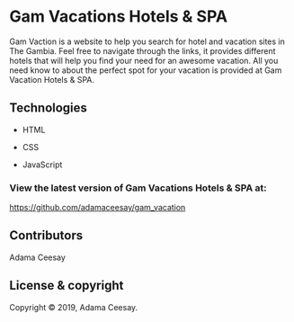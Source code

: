 # Gam Vacations Hotels & SPA

Gam Vaction is a website to help you search for hotel and vacation sites in The Gambia. Feel free to navigate through the links, it provides different hotels that will help you find your need for an awesome vacation. All you need know to about the perfect spot for your vacation is provided at Gam Vacation Hotels & SPA.


## Technologies

- HTML

- CSS

- JavaScript


### View the latest version of Gam Vacations Hotels & SPA at:

https://github.com/adamaceesay/gam_vacation


## Contributors

 Adama Ceesay


## License & copyright

<div class="footer">
        Copyright &copy; 2019, Adama Ceesay.
    </div>

 